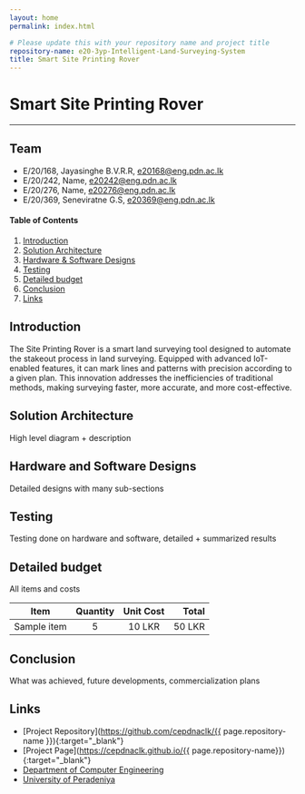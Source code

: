 ```yaml
---
layout: home
permalink: index.html

# Please update this with your repository name and project title
repository-name: e20-3yp-Intelligent-Land-Surveying-System
title: Smart Site Printing Rover 
---
```


[comment]: # "This is the standard layout for the project, but you can clean this and use your own template"

# Smart Site Printing Rover

---

## Team
-  E/20/168, Jayasinghe B.V.R.R, [e20168@eng.pdn.ac.lk](mailto:name@email.com)
-  E/20/242, Name, [e20242@eng.pdn.ac.lk](mailto:name@email.com)
-  E/20/276, Name, [e20276@eng.pdn.ac.lk](mailto:name@email.com)
-  E/20/369, Seneviratne G.S, [e20369@eng.pdn.ac.lk](mailto:name@email.com)

<!-- Image (photo/drawing of the final hardware) should be here -->

<!-- This is a sample image, to show how to add images to your page. To learn more options, please refer [this](https://projects.ce.pdn.ac.lk/docs/faq/how-to-add-an-image/) -->

<!-- ![Sample Image](./images/sample.png) -->

#### Table of Contents
1. [Introduction](#introduction)
2. [Solution Architecture](#solution-architecture )
3. [Hardware & Software Designs](#hardware-and-software-designs)
4. [Testing](#testing)
5. [Detailed budget](#detailed-budget)
6. [Conclusion](#conclusion)
7. [Links](#links)

## Introduction

The Site Printing Rover is a smart land surveying tool designed to automate the stakeout process in land surveying. Equipped with advanced IoT-enabled features, it can mark lines and patterns with precision according to a given plan. This innovation addresses the inefficiencies of traditional methods, making surveying faster, more accurate, and more cost-effective.


## Solution Architecture

High level diagram + description

## Hardware and Software Designs

Detailed designs with many sub-sections

## Testing

Testing done on hardware and software, detailed + summarized results

## Detailed budget

All items and costs

| Item          | Quantity  | Unit Cost  | Total  |
| ------------- |:---------:|:----------:|-------:|
| Sample item   | 5         | 10 LKR     | 50 LKR |

## Conclusion

What was achieved, future developments, commercialization plans

## Links

- [Project Repository](https://github.com/cepdnaclk/{{ page.repository-name }}){:target="_blank"}
- [Project Page](https://cepdnaclk.github.io/{{ page.repository-name}}){:target="_blank"}
- [Department of Computer Engineering](http://www.ce.pdn.ac.lk/)
- [University of Peradeniya](https://eng.pdn.ac.lk/)

[//]: # (Please refer this to learn more about Markdown syntax)
[//]: # (https://github.com/adam-p/markdown-here/wiki/Markdown-Cheatsheet)
